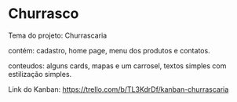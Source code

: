 # Churrasco

Tema do projeto: Churrascaria

contém: cadastro, home page, menu dos produtos e contatos.

conteudos: alguns cards, mapas e um carrosel, textos simples com estilização simples. 




Link do Kanban: https://trello.com/b/TL3KdrDf/kanban-churrascaria
